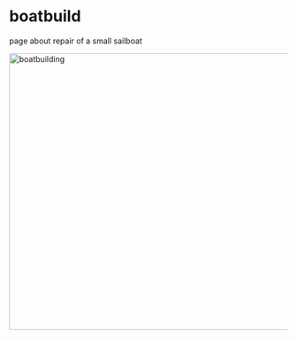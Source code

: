 # boatbuild
page about  repair of a small sailboat

 <img src="imgs/FireShot  boatunderconstruct.png"  width="800" height="500" alt="boatbuilding">
